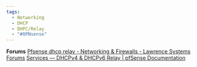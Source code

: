 ```yaml
---
tags:
  - Networking
  - DHCP
  - DHPC/Relay
  - "#OPNsense"
---
```


**Forums**
[Pfsense dhcp relay - Networking & Firewalls - Lawrence Systems Forums](https://forums.lawrencesystems.com/t/pfsense-dhcp-relay/15968)
[Services — DHCPv4 & DHCPv6 Relay | pfSense Documentation](https://docs.netgate.com/pfsense/en/latest/services/dhcp/relay.html)

